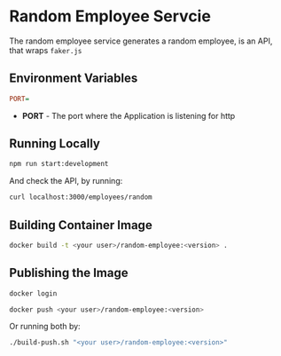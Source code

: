 # Random Employee Servcie

The random employee service generates a random employee, is an API, that wraps `faker.js`

## Environment Variables

```ini
PORT=
```

* **PORT** - The port where the Application is listening for http 

## Running Locally

```bash
npm run start:development
```

And check the API, by running:

```bash
curl localhost:3000/employees/random
```

## Building Container Image

```bash
docker build -t <your user>/random-employee:<version> .
```

## Publishing the Image

```bash
docker login
```

```bash
docker push <your user>/random-employee:<version>
```

Or running both by:

```bash
./build-push.sh "<your user>/random-employee:<version>"
```
